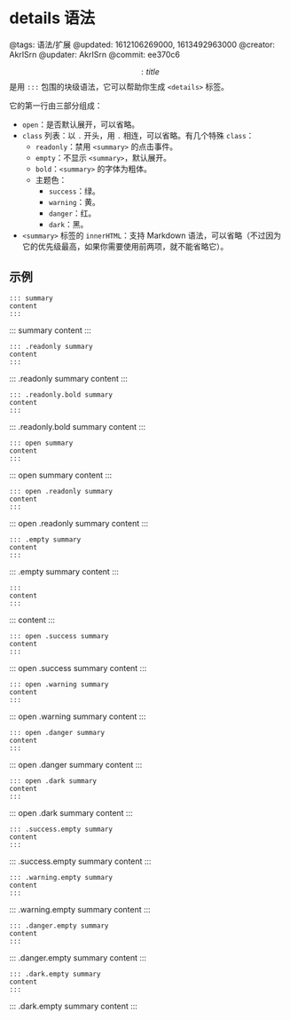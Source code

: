 # details 语法

@tags: 语法/扩展
@updated: 1612106269000, 1613492963000
@creator: AkrISrn
@updater: AkrISrn
@commit: ee370c6

$$: title $$是用 `:::` 包围的块级语法，它可以帮助你生成 `<details>` 标签。

它的第一行由三部分组成：

- `open`：是否默认展开，可以省略。
- `class` 列表：以 `.` 开头，用 `.` 相连，可以省略。有几个特殊 `class`：
    - `readonly`：禁用 `<summary>` 的点击事件。
    - `empty`：不显示 `<summary>`，默认展开。
    - `bold`：`<summary>` 的字体为粗体。
    - 主题色：
        - `success`：绿。
        - `warning`：黄。
        - `danger`：红。
        - `dark`：黑。
- `<summary>` 标签的 `innerHTML`：支持 Markdown 语法，可以省略（不过因为它的优先级最高，如果你需要使用前两项，就不能省略它）。

## 示例

```text
::: summary
content
:::
```

::: summary
content
:::

```text
::: .readonly summary
content
:::
```

::: .readonly summary
content
:::

```text
::: .readonly.bold summary
content
:::
```

::: .readonly.bold summary
content
:::

```text
::: open summary
content
:::
````

::: open summary
content
:::

```text
::: open .readonly summary
content
:::
````

::: open .readonly summary
content
:::

```text
::: .empty summary
content
:::
```

::: .empty summary
content
:::

```text
:::
content
:::
```

:::
content
:::

```text
::: open .success summary
content
:::
```

::: open .success summary
content
:::

```text
::: open .warning summary
content
:::
```

::: open .warning summary
content
:::

```text
::: open .danger summary
content
:::
```

::: open .danger summary
content
:::

```text
::: open .dark summary
content
:::
```

::: open .dark summary
content
:::

```text
::: .success.empty summary
content
:::
```

::: .success.empty summary
content
:::

```text
::: .warning.empty summary
content
:::
```

::: .warning.empty summary
content
:::

```text
::: .danger.empty summary
content
:::
```

::: .danger.empty summary
content
:::

```text
::: .dark.empty summary
content
:::
```

::: .dark.empty summary
content
:::
